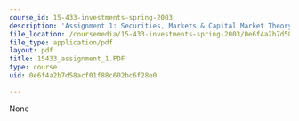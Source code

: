 ```yaml
---
course_id: 15-433-investments-spring-2003
description: 'Assignment 1: Securities, Markets & Capital Market Theory'
file_location: /coursemedia/15-433-investments-spring-2003/0e6f4a2b7d58acf01f88c602bc6f28e0_15433_assignment_1.PDF
file_type: application/pdf
layout: pdf
title: 15433_assignment_1.PDF
type: course
uid: 0e6f4a2b7d58acf01f88c602bc6f28e0

---
```

None